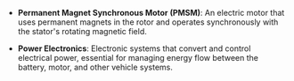 - **Permanent Magnet Synchronous Motor (PMSM)**: An electric motor that uses permanent magnets in the rotor and operates synchronously with the stator's rotating magnetic field.

- **Power Electronics**: Electronic systems that convert and control electrical power, essential for managing energy flow between the battery, motor, and other vehicle systems.